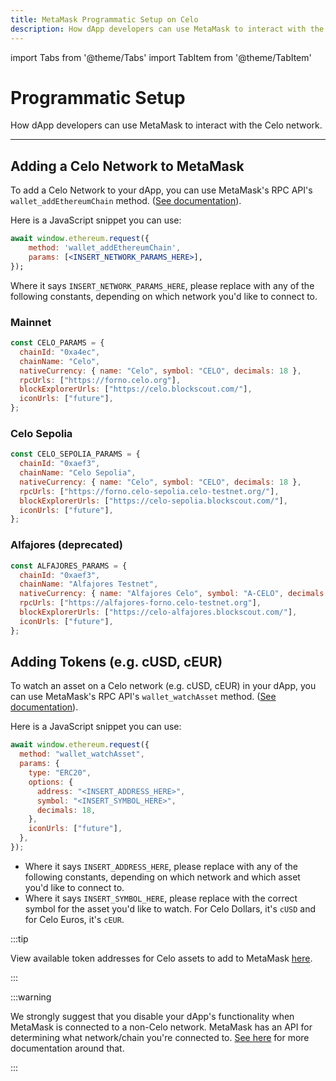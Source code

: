 ```yaml
---
title: MetaMask Programmatic Setup on Celo
description: How dApp developers can use MetaMask to interact with the Celo network.
---
```


import Tabs from '@theme/Tabs'
import TabItem from '@theme/TabItem'

# Programmatic Setup

How dApp developers can use MetaMask to interact with the Celo network.

---

## Adding a Celo Network to MetaMask

To add a Celo Network to your dApp, you can use MetaMask's RPC API's `wallet_addEthereumChain` method. \([See documentation](https://docs.metamask.io/guide/rpc-api.html#wallet-addethereumchain)\).

Here is a JavaScript snippet you can use:

```jsx
await window.ethereum.request({
    method: 'wallet_addEthereumChain',
    params: [<INSERT_NETWORK_PARAMS_HERE>],
});
```

Where it says `INSERT_NETWORK_PARAMS_HERE`, please replace with any of the following constants, depending on which network you'd like to connect to.

### Mainnet

```jsx
const CELO_PARAMS = {
  chainId: "0xa4ec",
  chainName: "Celo",
  nativeCurrency: { name: "Celo", symbol: "CELO", decimals: 18 },
  rpcUrls: ["https://forno.celo.org"],
  blockExplorerUrls: ["https://celo.blockscout.com/"],
  iconUrls: ["future"],
};
```

### Celo Sepolia

```jsx
const CELO_SEPOLIA_PARAMS = {
  chainId: "0xaef3",
  chainName: "Celo Sepolia",
  nativeCurrency: { name: "Celo", symbol: "CELO", decimals: 18 },
  rpcUrls: ["https://forno.celo-sepolia.celo-testnet.org/"],
  blockExplorerUrls: ["https://celo-sepolia.blockscout.com/"],
  iconUrls: ["future"],
};
```

### Alfajores (deprecated)

```jsx
const ALFAJORES_PARAMS = {
  chainId: "0xaef3",
  chainName: "Alfajores Testnet",
  nativeCurrency: { name: "Alfajores Celo", symbol: "A-CELO", decimals: 18 },
  rpcUrls: ["https://alfajores-forno.celo-testnet.org"],
  blockExplorerUrls: ["https://celo-alfajores.blockscout.com/"],
  iconUrls: ["future"],
};
```

## Adding Tokens \(e.g. cUSD, cEUR\)

To watch an asset on a Celo network \(e.g. cUSD, cEUR\) in your dApp, you can use MetaMask's RPC API's `wallet_watchAsset` method. \([See documentation](https://docs.metamask.io/guide/rpc-api.html#wallet-watchasset)\).

Here is a JavaScript snippet you can use:

```jsx
await window.ethereum.request({
  method: "wallet_watchAsset",
  params: {
    type: "ERC20",
    options: {
      address: "<INSERT_ADDRESS_HERE>",
      symbol: "<INSERT_SYMBOL_HERE>",
      decimals: 18,
    },
    iconUrls: ["future"],
  },
});
```

- Where it says `INSERT_ADDRESS_HERE`, please replace with any of the following constants, depending on which network and which asset you'd like to connect to.
- Where it says `INSERT_SYMBOL_HERE`, please replace with the correct symbol for the asset you'd like to watch. For Celo Dollars, it's `cUSD` and for Celo Euros, it's `cEUR`.

:::tip

View available token addresses for Celo assets to add to MetaMask [here](/contracts/token-contracts).

:::

:::warning

We strongly suggest that you disable your dApp's functionality when MetaMask is connected to a non-Celo network. MetaMask has an API for determining what network/chain you're connected to. [See here](https://docs.metamask.io/guide/ethereum-provider.html#methods) for more documentation around that.

:::
